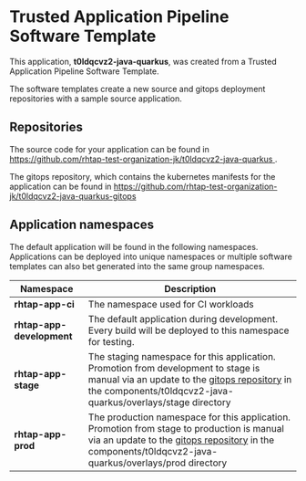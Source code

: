 # Trusted Application Pipeline Software Template

This application, **t0ldqcvz2-java-quarkus**, was created from a Trusted Application Pipeline Software Template.

The software templates create a new source and gitops deployment repositories with a sample source application. 

## Repositories

The source code for your application can be found in [https://github.com/rhtap-test-organization-jk/t0ldqcvz2-java-quarkus ](https://github.com/rhtap-test-organization-jk/t0ldqcvz2-java-quarkus ).
 
The gitops repository, which contains the kubernetes manifests for the application can be found in 
[https://github.com/rhtap-test-organization-jk/t0ldqcvz2-java-quarkus-gitops ](https://github.com/rhtap-test-organization-jk/t0ldqcvz2-java-quarkus-gitops ) 

## Application namespaces 

The default application will be found in the following namespaces. Applications can be deployed into unique namespaces or multiple software templates can also bet generated into the same group namespaces.  

|  Namespace   |  Description   |  
| -------- | -------- |
| **rhtap-app-ci** | The namespace used for CI workloads |
| **rhtap-app-development** | The default application during development. Every build will be deployed to this namespace for testing. |
| **rhtap-app-stage** | The staging namespace for this application. Promotion from development to stage is manual via an update to the [gitops repository](https://github.com/rhtap-test-organization-jk/t0ldqcvz2-java-quarkus-gitops ) in the components/t0ldqcvz2-java-quarkus/overlays/stage directory |
| **rhtap-app-prod** | The production namespace for this application. Promotion from stage to production is manual via an update to the [gitops repository](https://github.com/rhtap-test-organization-jk/t0ldqcvz2-java-quarkus-gitops ) in the components/t0ldqcvz2-java-quarkus/overlays/prod directory |